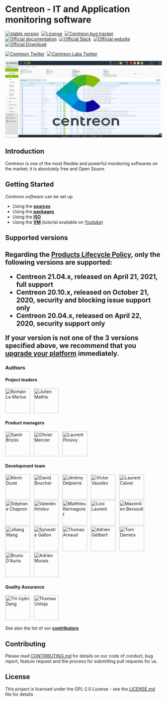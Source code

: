 <h1> Centreon - IT and Application monitoring software </h1>

[![stable version](https://img.shields.io/github/release/centreon/centreon.svg?style=flat)](https://github.com/centreon/centreon/releases/latest) &nbsp;[![License](https://img.shields.io/badge/license-GPL--2.0-blue.svg)](https://raw.githubusercontent.com/centreon/centreon/master/LICENSE) &nbsp;[![Centreon bug tracker](https://img.shields.io/github/issues/centreon/centreon.svg?style=flat)](https://github.com/centreon/centreon/issues) &nbsp;[![Official documentation](https://img.shields.io/badge/official-documentation-orange.svg)](https://docs.centreon.com/) &nbsp;[![Official Slack](https://img.shields.io/badge/official-slack-orange.svg)](https://centreon.github.io/register-slack) &nbsp;[![Official website](https://img.shields.io/badge/official-website-orange.svg)](https://www.centreon.com/en/) &nbsp;[![Official Download](https://img.shields.io/badge/official-download-orange.svg)](https://download.centreon.com/) &nbsp;

[![Centreon Twitter](https://img.shields.io/twitter/follow/centreon.svg?style=social)](https://twitter.com/centreon) &nbsp;[![Centreon Labs Twitter](https://img.shields.io/twitter/follow/centreonlabs.svg?style=social)](https://twitter.com/centreonlabs) &nbsp;

![Centreon ScreenShot](centreon-github-wall.jpg?raw=true "Title")

<h2> Introduction </h2>

Centreon is one of the most flexible and powerful monitoring softwares
on the market; it is absolutely free and Open Souce.

<h2> Getting Started </h2>

*Centreon software* can be set up

* Using the [**sources**](https://docs.centreon.com/current/en/installation/installation-of-a-central-server/using-sources.html)
* Using the [**packages**](https://docs.centreon.com/current/en/installation/installation-of-a-central-server/using-packages.html)
* Using the [**ISO**](https://docs.centreon.com/current/en/installation/installation-of-a-central-server/using-centreon-iso.html)
* Using the [**VM**](https://docs.centreon.com/current/en/installation/installation-of-a-central-server/using-virtual-machines.html) (tutorial available on [Youtube](https://www.youtube.com/watch?v=rnq9QnljaQE))

<h2> Supported versions <h2>

Regarding the [Products Lifecycle Policy](https://docs.centreon.com/current/en/releases/lifecycle.html),
only the following versions are supported:

* Centreon 21.04.x, released on April 21, 2021, full support
* Centreon 20.10.x, released on October 21, 2020, security and blocking issue support only
* Centreon 20.04.x, released on April 22, 2020, security support only

If your version is not one of the 3 versions specified above, we recommend that
you [upgrade your platform](https://docs.centreon.com/current/en/upgrade/introduction.html)
immediately.

<h3> Authors </h3>

<h4> Project leaders </h4>

<a href="https://github.com/rlemerlus"><img src="https://avatars2.githubusercontent.com/u/6861329?s=400&v=4" title="Romain Le Merlus" width="80" height="80"></a> &nbsp;
<a href="https://github.com/julienmathis"><img src="https://avatars3.githubusercontent.com/u/2294502?s=400&v=4" title="Julien Mathis" width="80" height="80"></a> &nbsp;

<h4> Product managers </h4>

<a href="https://github.com/sbrizini"><img src="https://avatars.githubusercontent.com/u/40829131?v=4" title="Samir Brizini" width="80" height="80"></a> &nbsp; <a href="https://github.com/omercier"><img src="https://avatars.githubusercontent.com/u/32134301?v=4" title="Olivier Mercier" width="80" height="80"></a> &nbsp; <a href="https://github.com/lpinsivy"><img src="https://avatars2.githubusercontent.com/u/3351916?s=400&v=4" title="Laurent Pinsivy" width="80" height="80"></a> &nbsp; 

<h4> Development team </h4>

<a href="https://github.com/kduret"><img src="https://avatars1.githubusercontent.com/u/11978823?s=400&v=4" title="Kévin Duret" width="80" height="80"></a> &nbsp;
<a href="https://github.com/bouda1"><img src="https://avatars1.githubusercontent.com/u/6324413?s=400&v=4 " title="David Boucher" width="80" height="80"></a> &nbsp;
<a href="https://github.com/jdelpierre"><img src="https://avatars0.githubusercontent.com/u/12846806?s=400&v=4" title="Jérémy Delpierre" width="80" height="80"></a> &nbsp;
<a href="https://github.com/victorvassilev"><img src="https://avatars1.githubusercontent.com/u/19683390?s=400&v=4" title="Victor Vassilev" width="80" height="80"></a> &nbsp;
<a href="https://github.com/callapa"><img src="https://avatars1.githubusercontent.com/u/1265083?s=400&v=4" title="Laurent Calvet" width="80" height="80"></a> &nbsp;
<a href="https://github.com/sc979"><img src="https://avatars1.githubusercontent.com/u/34628915?s=400&v=4" title="Stéphane Chapron" width="80" height="80"></a> &nbsp;
<a href="https://github.com/vhr"><img src="https://avatars2.githubusercontent.com/u/365020?s=400&v=4" title="Valentin Hristov" width="80" height="80"></a> &nbsp;
<a href="https://github.com/ganoze"><img src="https://avatars0.githubusercontent.com/u/6575378?s=400&v=4" title="Matthieu Kermagoret" width="80" height="80"></a> &nbsp;
<a href="https://github.com/loiclau"><img src="https://avatars3.githubusercontent.com/u/2759315?s=400&v=4" title="Loic Laurent" width="80" height="80"></a> &nbsp;
<a href="https://github.com/leoncx"><img src="https://avatars1.githubusercontent.com/u/3930276?s=400&v=4" title="Maximilien Bersoult" width="80" height="80"></a> &nbsp;
<a href="https://github.com/jiliangWANG"><img src="https://avatars1.githubusercontent.com/u/48441685?s=400&v=4" title="Jiliang Wang" width="80" height="80"></a> &nbsp;
<a href="https://github.com/SylvestreG"><img src="https://avatars2.githubusercontent.com/u/3818949?s=400&v=4" title="Sylvestre Gallon" width="80" height="80"></a> &nbsp;
<a href="https://github.com/Pontissalien"><img src="https://avatars3.githubusercontent.com/u/38663853?s=400&v=4" title="Thomas Arnaud" width="80" height="80"></a> &nbsp;
<a href="https://github.com/agelibert"><img src="https://avatars1.githubusercontent.com/u/28709386?s=400&v=4" title="Adrien Gélibert" width="80" height="80"></a> &nbsp;
<a href="https://github.com/Thebarda"><img src="https://avatars3.githubusercontent.com/u/12515407?s=400&u=5642f34672a7c1ea887c6c3e12cd28880aa3971e&v=4" title="Tom Darneix" width="80" height="80"></a> &nbsp;
<a href="https://github.com/bdauria"><img src="https://avatars0.githubusercontent.com/u/8367233?s=400&u=563bd982e8d1557bdfd39627b029610d9c83fdc6&v=4" title="Bruno D'Auria" width="80" height="80"></a> &nbsp;
<a href="https://github.com/adr-mo "><img src="https://avatars2.githubusercontent.com/u/31647811?s=400&v=4" title="Adrien Morais" width="80" height="80"></a> &nbsp;

<h4> Quality Assurance </h2>

<a href="https://github.com/thiuyendang"><img src="https://avatars2.githubusercontent.com/u/25612980?s=400&v=4" title="Thi Uyên Dang" width="80" height="80"></a> &nbsp;
<a href="https://github.com/tuntoja"><img src="https://avatars1.githubusercontent.com/u/58987095?s=400&v=4" title="Thomas Untoja" width="80" height="80"></a> &nbsp;

See also the list of our [**contributors**](https://github.com/centreon/centreon/graphs/contributors)

<h2> Contributing </h2>

Please read [CONTRIBUTING.md](CONTRIBUTING.md) for details on our code of conduct, bug report, feature request and the process for submitting pull requests for us.

<h2> License </h2>

This project is licensed under the GPL-2.0 License - see the [LICENSE.md](LICENSE.md) file for details

